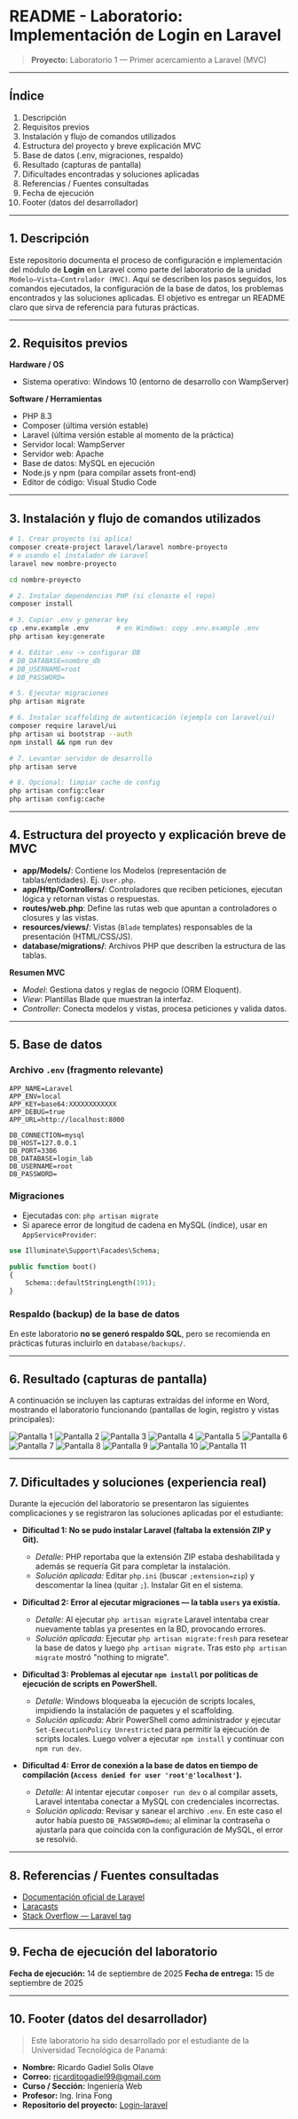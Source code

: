 # README - Laboratorio: Implementación de Login en Laravel

> **Proyecto:** Laboratorio 1 — Primer acercamiento a Laravel (MVC)

---

## Índice

1. Descripción
2. Requisitos previos
3. Instalación y flujo de comandos utilizados
4. Estructura del proyecto y breve explicación MVC
5. Base de datos (.env, migraciones, respaldo)
6. Resultado (capturas de pantalla)
7. Dificultades encontradas y soluciones aplicadas
8. Referencias / Fuentes consultadas
9. Fecha de ejecución
10. Footer (datos del desarrollador)

---

## 1. Descripción

Este repositorio documenta el proceso de configuración e implementación del módulo de **Login** en Laravel como parte del laboratorio de la unidad `Modelo–Vista–Controlador (MVC)`. Aquí se describen los pasos seguidos, los comandos ejecutados, la configuración de la base de datos, los problemas encontrados y las soluciones aplicadas. El objetivo es entregar un README claro que sirva de referencia para futuras prácticas.

---

## 2. Requisitos previos

**Hardware / OS**

* Sistema operativo: Windows 10 (entorno de desarrollo con WampServer)

**Software / Herramientas**

* PHP 8.3
* Composer (última versión estable)
* Laravel (última versión estable al momento de la práctica)
* Servidor local: WampServer
* Servidor web: Apache
* Base de datos: MySQL en ejecución
* Node.js y npm (para compilar assets front-end)
* Editor de código: Visual Studio Code

---

## 3. Instalación y flujo de comandos utilizados

```bash
# 1. Crear proyecto (si aplica)
composer create-project laravel/laravel nombre-proyecto
# o usando el instalador de Laravel
laravel new nombre-proyecto

cd nombre-proyecto

# 2. Instalar dependencias PHP (si clonaste el repo)
composer install

# 3. Copiar .env y generar key
cp .env.example .env       # en Windows: copy .env.example .env
php artisan key:generate

# 4. Editar .env -> configurar DB
# DB_DATABASE=nombre_db
# DB_USERNAME=root
# DB_PASSWORD=

# 5. Ejecutar migraciones
php artisan migrate

# 6. Instalar scaffolding de autenticación (ejemplo con laravel/ui)
composer require laravel/ui
php artisan ui bootstrap --auth
npm install && npm run dev

# 7. Levantar servidor de desarrollo
php artisan serve

# 8. Opcional: limpiar cache de config
php artisan config:clear
php artisan config:cache
```

---

## 4. Estructura del proyecto y explicación breve de MVC

* **app/Models/**: Contiene los Modelos (representación de tablas/entidades). Ej. `User.php`.
* **app/Http/Controllers/**: Controladores que reciben peticiones, ejecutan lógica y retornan vistas o respuestas.
* **routes/web.php**: Define las rutas web que apuntan a controladores o closures y las vistas.
* **resources/views/**: Vistas (`Blade` templates) responsables de la presentación (HTML/CSS/JS).
* **database/migrations/**: Archivos PHP que describen la estructura de las tablas.

**Resumen MVC**

* *Model*: Gestiona datos y reglas de negocio (ORM Eloquent).
* *View*: Plantillas Blade que muestran la interfaz.
* *Controller*: Conecta modelos y vistas, procesa peticiones y valida datos.

---

## 5. Base de datos

### Archivo `.env` (fragmento relevante)

```dotenv
APP_NAME=Laravel
APP_ENV=local
APP_KEY=base64:XXXXXXXXXXXX
APP_DEBUG=true
APP_URL=http://localhost:8000

DB_CONNECTION=mysql
DB_HOST=127.0.0.1
DB_PORT=3306
DB_DATABASE=login_lab
DB_USERNAME=root
DB_PASSWORD=
```

### Migraciones

* Ejecutadas con: `php artisan migrate`
* Si aparece error de longitud de cadena en MySQL (índice), usar en `AppServiceProvider`:

```php
use Illuminate\Support\Facades\Schema;

public function boot()
{
    Schema::defaultStringLength(191);
}
```

### Respaldo (backup) de la base de datos

En este laboratorio **no se generó respaldo SQL**, pero se recomienda en prácticas futuras incluirlo en `database/backups/`.

---

## 6. Resultado (capturas de pantalla)

A continuación se incluyen las capturas extraídas del informe en Word, mostrando el laboratorio funcionando (pantallas de login, registro y vistas principales):

![Pantalla 1](docs/image_1.png)
![Pantalla 2](docs/image_2.png)
![Pantalla 3](docs/image_3.png)
![Pantalla 4](docs/image_5.png)
![Pantalla 5](docs/image_6.png)
![Pantalla 6](docs/image_7.png)
![Pantalla 7](docs/image_9.png)
![Pantalla 8](docs/image_12.png)
![Pantalla 9](docs/image_13.png)
![Pantalla 10](docs/image_14.png)
![Pantalla 11](docs/image_15.png)

---

## 7. Dificultades y soluciones (experiencia real)

Durante la ejecución del laboratorio se presentaron las siguientes complicaciones y se registraron las soluciones aplicadas por el estudiante:

* **Dificultad 1: No se pudo instalar Laravel (faltaba la extensión ZIP y Git).**

  * *Detalle:* PHP reportaba que la extensión ZIP estaba deshabilitada y además se requería Git para completar la instalación.
  * *Solución aplicada:* Editar `php.ini` (buscar `;extension=zip`) y descomentar la línea (quitar `;`). Instalar Git en el sistema.

* **Dificultad 2: Error al ejecutar migraciones — la tabla `users` ya existía.**

  * *Detalle:* Al ejecutar `php artisan migrate` Laravel intentaba crear nuevamente tablas ya presentes en la BD, provocando errores.
  * *Solución aplicada:* Ejecutar `php artisan migrate:fresh` para resetear la base de datos y luego `php artisan migrate`. Tras esto `php artisan migrate` mostró "nothing to migrate".

* **Dificultad 3: Problemas al ejecutar `npm install` por políticas de ejecución de scripts en PowerShell.**

  * *Detalle:* Windows bloqueaba la ejecución de scripts locales, impidiendo la instalación de paquetes y el scaffolding.
  * *Solución aplicada:* Abrir PowerShell como administrador y ejecutar `Set-ExecutionPolicy Unrestricted` para permitir la ejecución de scripts locales. Luego volver a ejecutar `npm install` y continuar con `npm run dev`.

* **Dificultad 4: Error de conexión a la base de datos en tiempo de compilación (`Access denied for user 'root'@'localhost'`).**

  * *Detalle:* Al intentar ejecutar `composer run dev` o al compilar assets, Laravel intentaba conectar a MySQL con credenciales incorrectas.
  * *Solución aplicada:* Revisar y sanear el archivo `.env`. En este caso el autor había puesto `DB_PASSWORD=demo`; al eliminar la contraseña o ajustarla para que coincida con la configuración de MySQL, el error se resolvió.

---

## 8. Referencias / Fuentes consultadas

* [Documentación oficial de Laravel](https://laravel.com/docs)
* [Laracasts](https://laracasts.com/discuss)
* [Stack Overflow — Laravel tag](https://stackoverflow.com/questions/tagged/laravel)

---

## 9. Fecha de ejecución del laboratorio

**Fecha de ejecución:** 14 de septiembre de 2025
**Fecha de entrega:** 15 de septiembre de 2025

---

## 10. Footer (datos del desarrollador)

> Este laboratorio ha sido desarrollado por el estudiante de la Universidad Tecnológica de Panamá:

* **Nombre:** Ricardo Gadiel Solis Olave
* **Correo:** [ricarditogadiel99@gmail.com](mailto:ricarditogadiel99@gmail.com)
* **Curso / Sección:** Ingeniería Web
* **Profesor:** Ing. Irina Fong
* **Repositorio del proyecto:** [Login-laravel](https://github.com/rickigad/Login-laravel.git)
